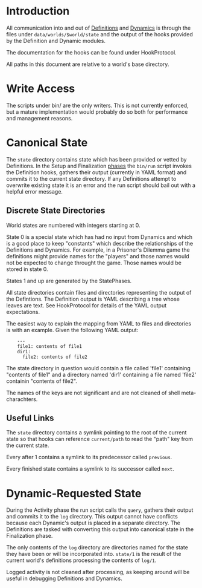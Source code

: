 # Introduction #

All communication into and out of [Definitions](DefinitionModule.md) and
[Dynamics](DynamicModule.md) is through the files under
`data/worlds/$world/state` and the output of the hooks provided by
the Definition and Dynamic modules.

The documentation for the hooks can be found under HookProtocol.

All paths in this document are relative to a world's base directory.

# Write Access #

The scripts under bin/ are the only writers.  This is not currently
enforced, but a mature implementation would probably do so both for
performance and management reasons.

# Canonical State #

The `state` directory contains state which has been provided or
vetted by Definitions.  In the Setup and Finalization
[phases](StatePhases.md) the `bin/run` script invokes the Definition
hooks, gathers their output (currently in YAML format) and commits it
to the current state directory.  If any Definitions attempt to
overwrite existing state it is an error and the run script should bail
out with a helpful error message.

## Discrete State Directories ##

World states are numbered with integers starting at 0.

State 0 is a special state which has had no input from Dynamics and
which is a good place to keep "constants" which describe the
relationships of the Definitions and Dynamics.  For example, in a
Prisoner's Dilemma game the definitions might provide names for the
"players" and those names would not be expected to change throught the
game.  Those names would be stored in state 0.

States 1 and up are generated by the StatePhases.

All state directories contain files and directories representing the
output of the Defintions.  The Definition output is YAML describing a
tree whose leaves are text.  See HookProtocol for details of the YAML
output expectations.

The easiest way to explain the mapping from YAML to files and
directories is with an example.  Given the following YAML output:

```
    ---
    file1: contents of file1
    dir1:
      file2: contents of file2
```

The state directory in question would contain a file called 'file1'
containing "contents of file1" and a directory named 'dir1' containing
a file named 'file2' containin "contents of file2".

The names of the keys are not significant and are not cleaned of
shell meta-charachters.

## Useful Links ##

The `state` directory contains a symlink pointing to the root of
the current state so that hooks can reference `current/path` to
read the "path" key from the current state.

Every after 1 contains a symlink to its predecessor called
`previous`.

Every finished state contains a symlink to its successor called
`next`.

# Dynamic-Requested State #

During the Activity phase the run script calls the `query`,
gathers their output and commits it to the `log` directory.  This
output cannot have conflicts because each Dynamic's output is placed
in a separate directory.  The Definitions are tasked with converting
this output into canonical state in the Finalization phase.

The only contents of the `log` directory are directories named for
the state they have been or will be incorporated into.  `state/1`
is the result of the current world's definitions processing the
contents of `log/1`.

Logged activity is not cleaned after processing, as keeping around
will be useful in debugging Definitions and Dynamics.
